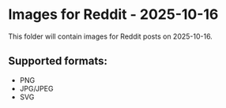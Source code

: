 # Images for Reddit - 2025-10-16

This folder will contain images for Reddit posts on 2025-10-16.

## Supported formats:
- PNG
- JPG/JPEG
- SVG
